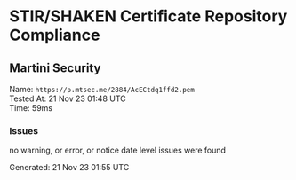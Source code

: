 # STIR/SHAKEN Certificate Repository Compliance

## Martini Security

Name: `https://p.mtsec.me/2884/AcECtdq1ffd2.pem`\
Tested At: 21 Nov 23 01:48 UTC\
Time: 59ms

### Issues

no warning, or error, or notice date level issues were found

Generated: 21 Nov 23 01:55 UTC